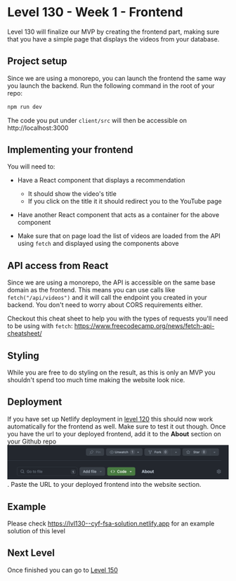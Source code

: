 # Level 130 - Week 1 - Frontend

Level 130 will finalize our MVP by creating the frontend part, making sure that you have a simple page that displays the videos from your database.

## Project setup

Since we are using a monorepo, you can launch the frontend the same way you launch the backend. Run the following command in the root of your repo:

```sh
npm run dev
```

The code you put under `client/src` will then be accessible on http://localhost:3000

## Implementing your frontend

You will need to:

- Have a React component that displays a recommendation

  - It should show the video's title
  - If you click on the title it it should redirect you to the YouTube page

- Have another React component that acts as a container for the above component

- Make sure that on page load the list of videos are loaded from the API using `fetch` and displayed using the components above

## API access from React

Since we are using a monorepo, the API is accessible on the same base domain as the frontend. This means you can use calls like `fetch("/api/videos")` and it will call the endpoint you created in your backend. You don't need to worry about CORS requirements either.

Checkout this cheat sheet to help you with the types of requests you'll need to be using with `fetch`: https://www.freecodecamp.org/news/fetch-api-cheatsheet/

## Styling

While you are free to do styling on the result, as this is only an MVP you shouldn't spend too much time making the website look nice.

## Deployment

If you have set up Netlify deployment in [level 120](./120.md) this should now work automatically for the frontend as well. Make sure to test it out though. Once you have the url to your deployed frontend, add it to the **About** section on your Github repo ![about settings for github repo](about-githubrepo.png). Paste the URL to your deployed frontend into the website section.

## Example

Please check https://lvl130--cyf-fsa-solution.netlify.app for an example solution of this level

## Next Level

Once finished you can go to [Level 150](./150.md)
